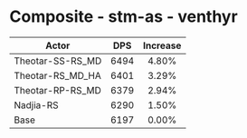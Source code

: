 # Composite - stm-as - venthyr
| Actor | DPS | Increase |
|---|:---:|:---:|
|Theotar-SS-RS_MD|6494|4.80%|
|Theotar-RS_MD_HA|6401|3.29%|
|Theotar-RP-RS_MD|6379|2.94%|
|Nadjia-RS|6290|1.50%|
|Base|6197|0.00%|
